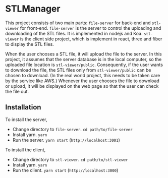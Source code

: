 # STLManager

This project consists of two main parts: `file-server` for back-end and `stl-viewer` for front-end.
`file-server` is the server to control the uploading and downloading of the STL files. It is implemented in nodejs and Koa. `stl-viewer` is the client side project, which is implement in react, three and fiber to display the STL files.


When the user chooses a STL file, it will upload the file to the server. In this project, it assumes that the server database is in the local computer, so the uploaded file location is `stl-viewer/public`. Consequently, if the user wants to download the file, the STL files only from `stl-viewer/public` can be chosen to download. (In the real world project, this needs to be taken care by the service like AWS.) Whenever the user chooses the file to download or upload, it will be displayed on the web page so that the user can check the file out. 

## Installation
To install the server,
- Change directory to `file-server`. `cd path/to/file-server`
- Install yarn. `yarn`
- Run the server. `yarn start` (`http://localhost:3001`)

To install the client,
- Change directory to `stl-viewer`. `cd path/to/stl-viewer`
- Install yarn. `yarn`
- Run the client. `yarn start` (`http://localhost:3000`)

